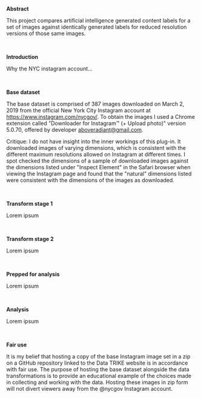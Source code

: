 ****Abstract****

This project compares artificial intelligence generated content labels for a set of images against identically generated labels for reduced resolution versions of those same images.


<br>

****Introduction****

Why the NYC instagram account...


<br>

****Base dataset****

The base dataset is comprised of 387 images downloaded on March 2, 2019 from the official New York City Instagram account at https://www.instagram.com/nycgov/. To obtain the images I used a Chrome extension called "Downloader for Instagram™ (+ Upload photo)" version 5.0.70, offered by developer aboveradiant@gmail.com. 

Critique: I do not have insight into the inner workings of this plug-in. It downloaded images of varying dimensions, which is consistent with the different maximum resolutions allowed on Instagram at different times. I spot checked the dimensions of a sample of downloaded images against the dimensions listed under "Inspect Element" in the Safari browser when viewing the Instagram page and found that the "natural" dimensions listed were consistent with the dimensions of the images as downloaded.


<br>

****Transform stage 1****

Lorem ipsum



<br>

****Transform stage 2****

Lorem ipsum



<br>

****Prepped for analysis****

Lorem ipsum



<br>

****Analysis****

Lorem ipsum


<br>

****Fair use****

It is my belief that hosting a copy of the base Instagram image set in a zip on a GitHub repository linked to the Data TRIKE website is in accordance with fair use. The purpose of hosting the base dataset alongside the data transformations is to provide an educational example of the choices made in collecting and working with the data. Hosting these images in zip form will not divert viewers away from the @nycgov Instagram account.

